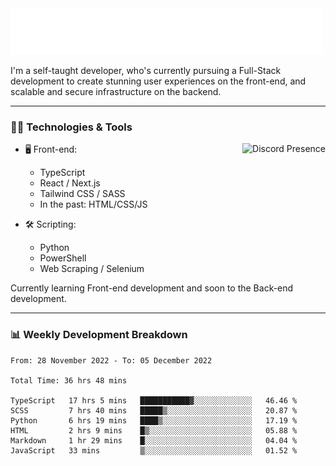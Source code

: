 <img src="assets/wave.svg" alt=":wave:" />

I'm a self-taught developer, who's currently pursuing a Full-Stack development to create stunning user experiences on the front-end, and scalable and secure infrastructure on the backend.

---

### 🧑‍💻 Technologies & Tools

<a href="https://discord.com/users/414304208649453568" target="_blank" rel="nofollow">
   <img src="https://lanyard-profile-readme.vercel.app/api/414304208649453568?idleMessage=Probably%20doing%20something%20else..." alt="Discord Presence" align="right">
</a>

- 🖥️ Front-end:

  - TypeScript
  - React / Next.js
  - Tailwind CSS / SASS
  - In the past: HTML/CSS/JS

- 🛠 Scripting:

  - Python
  - PowerShell
  - Web Scraping / Selenium

Currently learning Front-end development and soon to the Back-end development.

---

### 📊 Weekly Development Breakdown

<!-- ![ccrsxx's GitHub Stats](https://github-readme-stats.vercel.app/api?username=ccrsxx&count_private=true&theme=tokyonight) -->
<!-- ![ccrsxx's Top Langs](https://github-readme-stats.vercel.app/api/top-langs/?username=ccrsxx&hide=lua,java,html&theme=tokyonight) -->

<!--START_SECTION:waka-->

```text
From: 28 November 2022 - To: 05 December 2022

Total Time: 36 hrs 48 mins

TypeScript   17 hrs 5 mins   ███████████▓░░░░░░░░░░░░░   46.46 %
SCSS         7 hrs 40 mins   █████▒░░░░░░░░░░░░░░░░░░░   20.87 %
Python       6 hrs 19 mins   ████▒░░░░░░░░░░░░░░░░░░░░   17.19 %
HTML         2 hrs 9 mins    █▒░░░░░░░░░░░░░░░░░░░░░░░   05.88 %
Markdown     1 hr 29 mins    █░░░░░░░░░░░░░░░░░░░░░░░░   04.04 %
JavaScript   33 mins         ▒░░░░░░░░░░░░░░░░░░░░░░░░   01.52 %
```

<!--END_SECTION:waka-->
